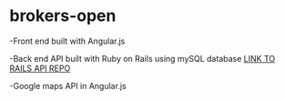 # brokers-open

<p>-Front end built with Angular.js</p>
<p>-Back end API built with Ruby on Rails using mySQL database <a href="https://github.com/jball23/brokers-open-rails">LINK TO RAILS API REPO</a></p>
<p>-Google maps API in Angular.js</p>

